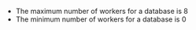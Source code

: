 * The maximum number of workers for a database is 8
* The minimum number of workers for a database is 0